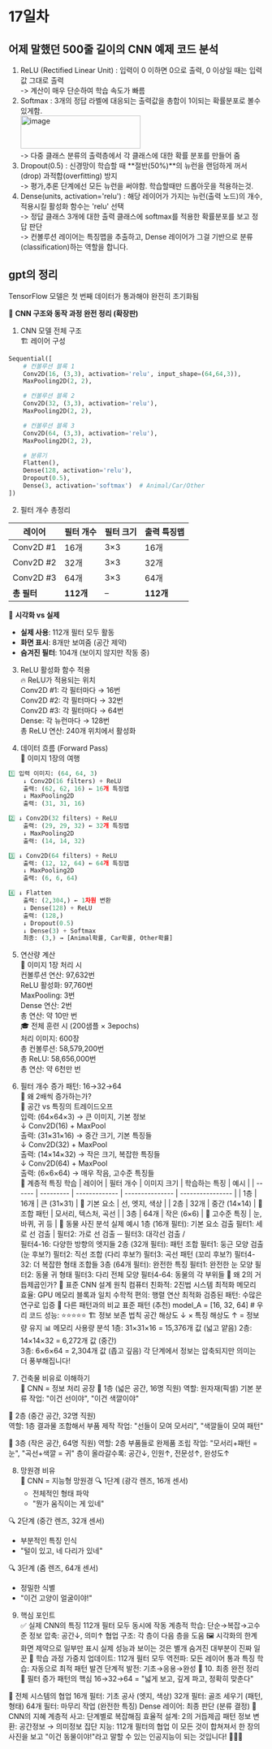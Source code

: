 # 17일차

## 어제 말했던 500줄 길이의 CNN 예제 코드 분석
1. ReLU (Rectified Linear Unit) : 입력이 0 이하면 0으로 출력, 0 이상일 때는 입력값 그대로 출력<br>
-> 계산이 매우 단순하여 학습 속도가 빠름<br>
2. Softmax : 3개의 정답 라벨에 대응되는 출력값을 총합이 1이되는 확률분포로 볼수있게함.<br>
<img width="236" height="65" alt="image" src="https://github.com/user-attachments/assets/993c84c3-236c-4c8e-b421-da2f2c8f6dc1" /><br>
-> 다중 클래스 분류의 출력층에서 각 클래스에 대한 확률 분포를 만들어 줌<br>
3. Dropout(0.5) : 신경망이 학습할 때 **절반(50%)**의 뉴런을 랜덤하게 꺼서(drop) 과적합(overfitting) 방지<br>
-> 평가,추론 단계에선 모든 뉴런을 써야함. 학습할때만 드롭아웃을 적용하는것.<br>
4. Dense(units, activation='relu') : 해당 레이어가 가지는 뉴런(출력 노드)의 개수, 적용시킬 활성화 함수는 'relu' 선택<br>
-> 정답 클래스 3개에 대한 출력 클래스에 softmax를 적용한 확률분포를 보고 정답 판단<br>
-> 컨볼루션 레이어는 특징맵을 추출하고, Dense 레이어가 그걸 기반으로 분류(classification)하는 역할을 합니다.

## gpt의 정리
TensorFlow 모델은 첫 번째 데이터가 통과해야 완전히 초기화됨<br>

🧠 **CNN 구조와 동작 과정 완전 정리 (확장판)**
1. CNN 모델 전체 구조<br>
🏗️ 레이어 구성
```python
Sequential([
    # 컨볼루션 블록 1
    Conv2D(16, (3,3), activation='relu', input_shape=(64,64,3)),
    MaxPooling2D(2, 2),

    # 컨볼루션 블록 2  
    Conv2D(32, (3,3), activation='relu'),
    MaxPooling2D(2, 2),

    # 컨볼루션 블록 3
    Conv2D(64, (3,3), activation='relu'),
    MaxPooling2D(2, 2),

    # 분류기
    Flatten(),
    Dense(128, activation='relu'),
    Dropout(0.5),
    Dense(3, activation='softmax')  # Animal/Car/Other
])
```

2. 필터 개수 총정리

| 레이어        | 필터 개수 | 필터 크기 | 출력 특징맵 |
|---------------|-----------|-----------|-------------|
| Conv2D #1     | 16개      | 3×3       | 16개        |
| Conv2D #2     | 32개      | 3×3       | 32개        |
| Conv2D #3     | 64개      | 3×3       | 64개        |
| **총 필터**   | **112개** | –         | **112개**   |

🎨 **시각화 vs 실제**
- **실제 사용**: 112개 필터 모두 활동  
- **화면 표시**: 8개만 보여줌 (공간 제약)  
- **숨겨진 필터**: 104개 (보이지 않지만 작동 중)  

3. ReLU 활성화 함수 적용<br>
🔥 ReLU가 적용되는 위치<br>
Conv2D #1: 각 필터마다 → 16번<br>
Conv2D #2: 각 필터마다 → 32번<br>
Conv2D #3: 각 필터마다 → 64번<br>
Dense: 각 뉴런마다 → 128번<br>
총 ReLU 연산: 240개 위치에서 활성화

4. 데이터 흐름 (Forward Pass)<br>
📸 이미지 1장의 여행
```python
1️⃣ 입력 이미지: (64, 64, 3)
    ↓ Conv2D(16 filters) + ReLU
    출력: (62, 62, 16) ← 16개 특징맵
    ↓ MaxPooling2D
    출력: (31, 31, 16)

2️⃣ ↓ Conv2D(32 filters) + ReLU  
    출력: (29, 29, 32) ← 32개 특징맵
    ↓ MaxPooling2D
    출력: (14, 14, 32)

3️⃣ ↓ Conv2D(64 filters) + ReLU
    출력: (12, 12, 64) ← 64개 특징맵
    ↓ MaxPooling2D
    출력: (6, 6, 64)

4️⃣ ↓ Flatten
    출력: (2,304,) ← 1차원 변환
    ↓ Dense(128) + ReLU
    출력: (128,)
    ↓ Dropout(0.5)
    ↓ Dense(3) + Softmax
    최종: (3,) → [Animal확률, Car확률, Other확률]
```

5. 연산량 계산<br>
🔢 이미지 1장 처리 시<br>
컨볼루션 연산: 97,632번<br>
ReLU 활성화: 97,760번<br>
MaxPooling: 3번<br>
Dense 연산: 2번<br>
총 연산: 약 10만 번<br>
🎓 전체 훈련 시 (200샘플 × 3epochs)<br>
처리 이미지: 600장<br>
총 컨볼루션: 58,579,200번<br>
총 ReLU: 58,656,000번<br>
총 연산: 약 6천만 번

6. 필터 개수 증가 패턴: 16→32→64<br>
🧠 왜 2배씩 증가하는가?<br>
📏 공간 vs 특징의 트레이드오프<br>
입력: (64×64×3)   → 큰 이미지, 기본 정보<br>
  ↓ Conv2D(16) + MaxPool<br>
출력: (31×31×16)  → 중간 크기, 기본 특징들<br>
  ↓ Conv2D(32) + MaxPool  <br>
출력: (14×14×32)  → 작은 크기, 복잡한 특징들<br>
  ↓ Conv2D(64) + MaxPool<br>
출력: (6×6×64)    → 매우 작음, 고수준 특징들<br>
🎯 계층적 특징 학습
| 레이어 | 필터 개수 | 이미지 크기   | 학습하는 특징    | 예시             |
| ------ | --------- | ------------- | --------------- | ---------------- |
| 1층    | 16개      | 큰 (31×31)    | 📌 기본 요소     | 선, 엣지, 색상    |
| 2층    | 32개      | 중간 (14×14)  | 📌 조합 패턴     | 모서리, 텍스처, 곡선 |
| 3층    | 64개      | 작은 (6×6)    | 📌 고수준 특징   | 눈, 바퀴, 귀 등   |
🔬 동물 사진 분석 실제 예시
1층 (16개 필터): 기본 요소 검출
필터1: 세로 선 검출 |
필터2: 가로 선 검출 ─
필터3: 대각선 검출 / \
필터4-16: 다양한 방향의 엣지들
2층 (32개 필터): 패턴 조합
필터1: 둥근 모양 검출 (눈 후보?)
필터2: 직선 조합 (다리 후보?)
필터3: 곡선 패턴 (꼬리 후보?)
필터4-32: 더 복잡한 형태 조합들
3층 (64개 필터): 완전한 특징
필터1: 완전한 눈 모양
필터2: 동물 귀 형태
필터3: 다리 전체 모양
필터4-64: 동물의 각 부위들
🔢 왜 2의 거듭제곱인가?
📐 표준 CNN 설계 원칙
컴퓨터 친화적: 2진법 시스템 최적화
메모리 효율: GPU 메모리 블록과 일치
수학적 편의: 행렬 연산 최적화
검증된 패턴: 수많은 연구로 입증
🎪 다른 패턴과의 비교
표준 패턴 (추천)
model_A = [16, 32, 64]    # 우리 코드
성능: ⭐⭐⭐⭐⭐
🏗️ 정보 보존 법칙
공간 해상도 ↓ × 특징 해상도 ↑ = 정보량 유지
📊 메모리 사용량 분석
1층: 31×31×16 = 15,376개 값 (넓고 얕음)
2층: 14×14×32 = 6,272개 값 (중간)  
3층: 6×6×64 = 2,304개 값 (좁고 깊음)
각 단계에서 정보는 압축되지만 의미는 더 풍부해집니다!

7. 건축물 비유로 이해하기<br>
🏢 CNN = 정보 처리 공장
🏢 1층 (넓은 공간, 16명 직원)
   역할: 원자재(픽셀) 기본 분류
   작업: "이건 선이야", "이건 색깔이야"

🏢 2층 (중간 공간, 32명 직원)  
   역할: 1층 결과물 조합해서 부품 제작
   작업: "선들이 모여 모서리", "색깔들이 모여 패턴"

🏢 3층 (작은 공간, 64명 직원)
   역할: 2층 부품들로 완제품 조립
   작업: "모서리+패턴 = 눈", "곡선+색깔 = 귀"
층이 올라갈수록: 공간↓, 인원↑, 전문성↑, 완성도↑

8. 망원경 비유<br>
🔭 CNN = 지능형 망원경
🔍 1단계 (광각 렌즈, 16개 센서)
   - 전체적인 형태 파악
   - "뭔가 움직이는 게 있네"

🔍 2단계 (중간 렌즈, 32개 센서)  
   - 부분적인 특징 인식
   - "털이 있고, 네 다리가 있네"

🔍 3단계 (줌 렌즈, 64개 센서)
   - 정밀한 식별
   - "이건 고양이 얼굴이야!"

9. 핵심 포인트<br>
✅ 실제 CNN의 특징
112개 필터 모두 동시에 작동
계층적 학습: 단순→복잡→고수준
정보 압축: 공간↓, 의미↑
협업 구조: 각 층이 다음 층을 도움
🖼️ 시각화의 한계
화면 제약으로 일부만 표시
실제 성능과 보이는 것은 별개
숨겨진 대부분이 진짜 일꾼
🧠 학습 과정
가중치 업데이트: 112개 필터 모두
역전파: 모든 레이어 통과
특징 학습: 자동으로 최적 패턴 발견
단계적 발전: 기초→응용→완성
🎉 10. 최종 완전 정리
🔄 필터 증가 패턴의 핵심
16→32→64 = "넓게 보고, 깊게 파고, 정확히 맞춘다"

🧩 전체 시스템의 협업
16개 필터: 기초 공사 (엣지, 색상)
32개 필터: 골조 세우기 (패턴, 형태)
64개 필터: 마무리 작업 (완전한 특징)
Dense 레이어: 최종 판단 (분류 결정)
💎 CNN의 지혜
계층적 사고: 단계별로 복잡해짐
효율적 설계: 2의 거듭제곱 패턴
정보 변환: 공간정보 → 의미정보
집단 지능: 112개 필터의 협업
이 모든 것이 합쳐져서 한 장의 사진을 보고 "이건 동물이야!"라고 말할 수 있는 인공지능이 되는 것입니다! 🚀✨🧠
